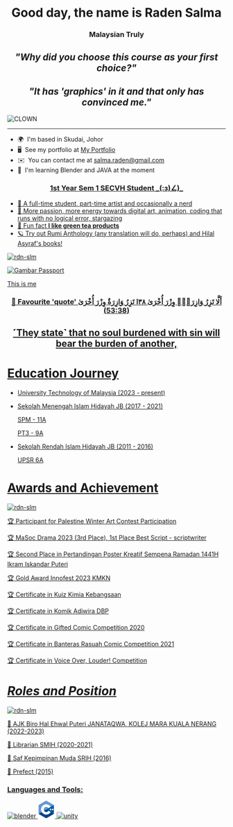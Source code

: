 
<h1 align="center"><b> Good day, the name is Raden Salma </b></h1>
<h3 align="center"> <b>Malaysian Truly </b></h3>

<h2 align = "center" ><i> "Why did you choose this course as your first choice?"</i> </h2>
<h2 align = "center" > <i>"It has 'graphics' in it and that only has convinced me."</i> </h2>

![CLOWN](https://github.com/rdn-slm/rdn-slm/assets/148412534/42744ad8-4832-40ca-a656-71113ec2b47d)


-------------------------------------------------------------------------------------------------------------------------------

*   🌍  I'm based in Skudai, Johor
*   🖥️  See my portfolio at [My Portfolio](http://github.com/rdn-slm/eportfolio/tree/main)
*   ✉️  You can contact me at [salma.raden@gmail.com](mailto:salma.raden@gmail.com)
*   🧠  I'm learning Blender and JAVA at the moment <a href="https://www.github.com/rdn-slm" target="_blank" rel="noreferrer">


<h3 align="center"> 1st Year Sem 1 SECVH Student  _(:з)∠)_</h3>

- 🌱 A full-time student, part-time artist and occasionally a nerd
- 🌠 More passion, more energy towards digital art, animation, coding that runs with no logical error, stargazing
- 🌳 Fun fact **I like green tea products**
- 🪐 Try out Rumi Anthology (any translation will do, perhaps) and Hilal Asyraf's books! 

                                                                   
 
<p align="left"> <img src="https://komarev.com/ghpvc/?username=rdn-slm&label=Profile%20views&color=0e75b6&style=flat" alt="rdn-slm" /> </p>



  ![Gambar Passport](https://github.com/rdn-slm/rdn-slm/assets/148412534/027bd4a9-4d7f-4cfa-83a8-29ce9435295a)
<p align = "left" > This is me </p>

<h3 align = "center">  🫶 Favourite 'quote' أَلَّا تَزِرُ وَازِرَةٌۭ وِزْرَ أُخْرَىٰ ٣٨ا تَزِرُ وَازِرَةٌ وِزْرَ أُخْرَىٰ (53:38)  </h3>
<h2 align ="center" > ˹They state˺ that no soul burdened with sin will bear the burden of another, </h2>
<h1 > Education Journey </h1>

- University Technology of Malaysia (2023 - present)
- Sekolah Menengah Islam Hidayah JB (2017 - 2021)
  <p> SPM - 11A </p>
  <p> PT3 - 9A</p>  
   
- Sekolah Rendah Islam Hidayah JB (2011 - 2016)
   <p> UPSR 6A </p>
   
<h1 > Awards and Achievement </h1>
<p align="left"> <img src="https://komarev.com/ghpvc/?username=rdn-slm&label=Profile%20views&color=0e75b6&style=flat" alt="rdn-slm" /> </p>

<p>🏆 Participant for Palestine Winter Art Contest Participation </p>
<p>🏆 MaSoc Drama 2023 (3rd Place), 1st Place Best Script - scriptwriter</p>
<p>🏆 Second Place in Pertandingan Poster Kreatif Sempena Ramadan 1441H Ikram Iskandar Puteri </p>
<p>🏆 Gold Award Innofest 2023 KMKN</p>
<p>🏆 Certificate in Kuiz Kimia Kebangsaan </p>
<p>🏆 Certificate in Komik Adiwira DBP</p>
<p>🏆 Certificate in Gifted Comic Competition 2020 </p>
<p>🏆 Certificate in Banteras Rasuah Comic Competition 2021</p>
<p>🏆 Certificate in Voice Over, Louder! Competition </p>


<h1 ><i> Roles and Position </i></h1>
<p align="left"> <img src="https://komarev.com/ghpvc/?username=rdn-slm&label=Profile%20views&color=0e75b6&style=flat" alt="rdn-slm" /> </p>

<p>🫧 AJK Biro Hal Ehwal Puteri JANATAQWA, KOLEJ MARA KUALA NERANG (2022-2023)</p>
<p>🫧 Librarian SMIH (2020-2021)</p>
<p>🫧 Saf Kepimpinan Muda SRIH (2016)</p>
<p>🫧 Prefect (2015)</p>


<h3 align="left">Languages and Tools:</h3>
<p align="left"> <a href="https://www.blender.org/" target="_blank" rel="noreferrer"> <img src="https://download.blender.org/branding/community/blender_community_badge_white.svg" alt="blender" width="40" height="40"/> </a> <a href="https://www.w3schools.com/cpp/" target="_blank" rel="noreferrer"> <img src="https://raw.githubusercontent.com/devicons/devicon/master/icons/cplusplus/cplusplus-original.svg" alt="cplusplus" width="40" height="40"/> </a> <a href="https://unity.com/" target="_blank" rel="noreferrer"> <img src="https://www.vectorlogo.zone/logos/unity3d/unity3d-icon.svg" alt="unity" width="40" height="40"/> </a> </p>


<div align="left">

                  
                  
